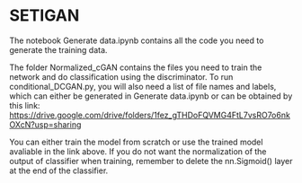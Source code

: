 # SETIGAN

The notebook Generate data.ipynb contains all the code you need to generate the training data. 

The folder Normalized_cGAN contains the files you need to train the network and do classification using the discriminator. To run conditional_DCGAN.py, you will also need a list of file names and labels, which can either be generated in Generate data.ipynb or can be obtained by this link: https://drive.google.com/drive/folders/1fez_gTHDoFQVMG4FtL7vsRO7o6nkOXcN?usp=sharing

You can either train the model from scratch or use the trained model avaliable in the link above. If you do not want the normalization of the output of classifier when training, remember to delete the nn.Sigmoid() layer at the end of the classifier. 
